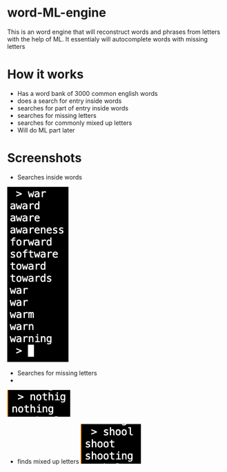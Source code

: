 # word-ML-engine
This is an word engine that will reconstruct words and phrases from letters with the help of ML. It essentialy will autocomplete words with missing letters

# How it works
- Has a word bank of 3000 common english words
- does a search for entry inside words
- searches for part of entry inside words
- searches for missing letters
- searches for commonly mixed up letters
- Will do ML part later

# Screenshots

- Searches inside words

![](images/inside_searching.png)

- Searches for missing letters
- 
![](images/missing_letters.png)

- finds mixed up letters
![](images/commonly_mixed_up_letters.png)
